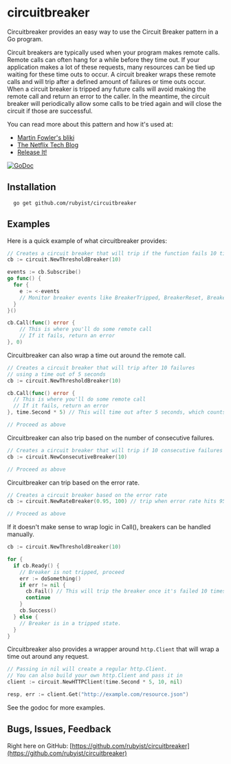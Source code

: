 # circuitbreaker

Circuitbreaker provides an easy way to use the Circuit Breaker pattern in a
Go program.

Circuit breakers are typically used when your program makes remote calls.
Remote calls can often hang for a while before they time out. If your
application makes a lot of these requests, many resources can be tied
up waiting for these time outs to occur. A circuit breaker wraps these
remote calls and will trip after a defined amount of failures or time outs
occur. When a circuit breaker is tripped any future calls will avoid making
the remote call and return an error to the caller. In the meantime, the
circuit breaker will periodically allow some calls to be tried again and
will close the circuit if those are successful.

You can read more about this pattern and how it's used at:
- [Martin Fowler's bliki](http://martinfowler.com/bliki/CircuitBreaker.html)
- [The Netflix Tech Blog](http://techblog.netflix.com/2012/02/fault-tolerance-in-high-volume.html)
- [Release It!](http://pragprog.com/book/mnee/release-it)

[![GoDoc](https://godoc.org/github.com/rubyist/circuitbreaker?status.svg)](https://godoc.org/github.com/rubyist/circuitbreaker)

## Installation

```
  go get github.com/rubyist/circuitbreaker
```

## Examples

Here is a quick example of what circuitbreaker provides:

```go
// Creates a circuit breaker that will trip if the function fails 10 times
cb := circuit.NewThresholdBreaker(10)

events := cb.Subscribe()
go func() {
  for {
    e := <-events
    // Monitor breaker events like BreakerTripped, BreakerReset, BreakerFail, BreakerReady
  }
}()

cb.Call(func() error {
	// This is where you'll do some remote call
	// If it fails, return an error
}, 0)
```

Circuitbreaker can also wrap a time out around the remote call.

```go
// Creates a circuit breaker that will trip after 10 failures
// using a time out of 5 seconds
cb := circuit.NewThresholdBreaker(10)

cb.Call(func() error {
  // This is where you'll do some remote call
  // If it fails, return an error
}, time.Second * 5) // This will time out after 5 seconds, which counts as a failure

// Proceed as above

```

Circuitbreaker can also trip based on the number of consecutive failures.

```go
// Creates a circuit breaker that will trip if 10 consecutive failures occur
cb := circuit.NewConsecutiveBreaker(10)

// Proceed as above
```

Circuitbreaker can trip based on the error rate.

```go
// Creates a circuit breaker based on the error rate
cb := circuit.NewRateBreaker(0.95, 100) // trip when error rate hits 95%, with at least 100 samples

// Proceed as above
```

If it doesn't make sense to wrap logic in Call(), breakers can be handled manually.

```go
cb := circuit.NewThresholdBreaker(10)

for {
  if cb.Ready() {
    // Breaker is not tripped, proceed
    err := doSomething()
    if err != nil {
      cb.Fail() // This will trip the breaker once it's failed 10 times
      continue
    }
    cb.Success()
  } else {
    // Breaker is in a tripped state.
  }
}
```

Circuitbreaker also provides a wrapper around `http.Client` that will wrap a
time out around any request.

```go
// Passing in nil will create a regular http.Client.
// You can also build your own http.Client and pass it in
client := circuit.NewHTTPClient(time.Second * 5, 10, nil)

resp, err := client.Get("http://example.com/resource.json")
```

See the godoc for more examples.

## Bugs, Issues, Feedback

Right here on GitHub: [https://github.com/rubyist/circuitbreaker](https://github.com/rubyist/circuitbreaker)
